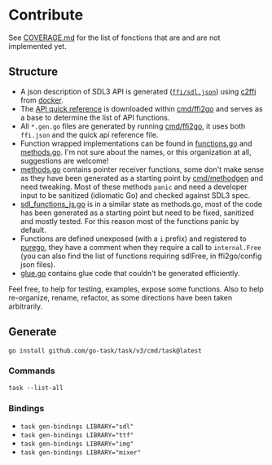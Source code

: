# Contribute

See [COVERAGE.md](COVERAGE.md) for the list of fonctions that are and are not implemented yet.

## Structure

- A json description of SDL3 API is generated ([`ffi/sdl.json`](cmd/ffi2go/ffi/sdl.json)) using [c2ffi](https://github.com/rpav/c2ffi) from [docker](Dockerfile).
- The [API quick reference](https://wiki.libsdl.org/SDL3/QuickReference) is downloaded within [cmd/ffi2go](cmd/ffi2go/) and serves as a base to determine the list of API functions.
- All `*.gen.go` files are generated by running [cmd/ffi2go](cmd/ffi2go/), it uses both `ffi.json` and the quick api reference file.
- Function wrapped implementations can be found in [functions.go](functions.go) and [methods.go](methods.go). I'm not sure about the names, or this organization at all, suggestions are welcome!
- [methods.go](methods.go) contains pointer receiver functions, some don't make sense as they have been generated as a starting point by [cmd/methodgen](cmd/methodgen/) and need tweaking. Most of these methods `panic` and need a developer input to be sanitized (idiomatic Go) and checked against SDL3 spec.
- [sdl_functions_js.go](sdl_functions_js.go) is in a similar state as methods.go, most of the code has been generated as a starting point but need to be fixed, sanitized and mostly tested. For this reason most of the functions panic by default.
- Functions are defined unexposed (with a `i` prefix) and registered to [purego](https://github.com/ebitengine/purego), they have a comment when they require a call to `internal.Free` (you can also find the list of functions requiring sdlFree, in ffi2go/config json files).
- [glue.go](glue.go) contains glue code that couldn't be generated efficiently.

Feel free, to help for testing, examples, expose some functions.
Also to help re-organize, rename, refactor, as some directions have been taken arbitrarily.

## Generate

`go install github.com/go-task/task/v3/cmd/task@latest`

### Commands

`task --list-all`

### Bindings
- `task gen-bindings LIBRARY="sdl"`
- `task gen-bindings LIBRARY="ttf"`
- `task gen-bindings LIBRARY="img"`
- `task gen-bindings LIBRARY="mixer"`